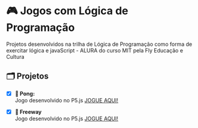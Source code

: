 # 🎮 Jogos com Lógica de Programação

Projetos desenvolvidos na trilha de Lógica de Programação como forma de exercitar lógica e javaScript - ALURA do curso MIT pela Fly Educação e Cultura

## 🗂️ Projetos

- [x] __🏓 Pong:__ <br/>
 Jogo desenvolvido no P5.js
 [JOGUE AQUI!](https://editor.p5js.org/selenitye/full/8rldQZcCz)
- [x] __🚗 Freeway__ <br/>
Jogo desenvolvido no P5.js
 [JOGUE AQUI!](https://editor.p5js.org/selenitye/full/NnQXx7GAe) 

